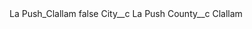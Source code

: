 <?xml version="1.0" encoding="UTF-8"?>
<CustomMetadata xmlns="http://soap.sforce.com/2006/04/metadata" xmlns:xsi="http://www.w3.org/2001/XMLSchema-instance" xmlns:xsd="http://www.w3.org/2001/XMLSchema">
    <label>La Push_Clallam</label>
    <protected>false</protected>
    <values>
        <field>City__c</field>
        <value xsi:type="xsd:string">La Push</value>
    </values>
    <values>
        <field>County__c</field>
        <value xsi:type="xsd:string">Clallam</value>
    </values>
</CustomMetadata>
